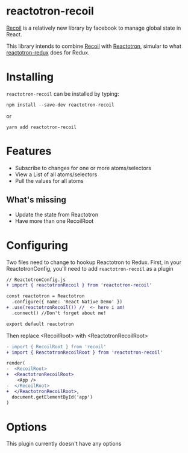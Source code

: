 # reactotron-recoil

[Recoil](https://recoiljs.org/) is a relatively new library by facebook to manage global state in React.

This library intends to combine [Recoil](https://recoiljs.org/) with [Reactotron](https://infinite.red/reactotron), simular to what [reactotron-redux](https://github.com/infinitered/reactotron-redux) does for Redux.

# Installing

`reactotron-recoil` can be installed by typing:

`npm install --save-dev reactotron-recoil`

or

`yarn add reactotron-recoil`

# Features

- Subscribe to changes for one or more atoms/selectors
- View a List of all atoms/selectors
- Pull the values for all atoms

## What's missing

- Update the state from Reactotron
- Have more than one RecoilRoot

# Configuring

Two files need to change to hookup Reactotron to Redux. First, in your ReactotronConfig, you'll need to add `reactotron-recoil` as a plugin

```diff
// ReactotronConfig.js
+ import { reactotronRecoil } from 'reactotron-recoil'

const reactotron = Reactotron
  .configure({ name: 'React Native Demo' })
+ .use(reactotronRecoil()) //  <- here i am!
  .connect() //Don't forget about me!

export default reactotron
```

Then replace &lt;RecoilRoot> with &lt;ReactotronRecoilRoot>

```diff
- import { RecoilRoot } from 'recoil'
+ import { ReactotronRecoilRoot } from 'reactotron-recoil'

render(
-  <RecoilRoot>
+  <ReactotronRecoilRoot>
    <App />
-  </RecoilRoot>
+  </ReactotronRecoilRoot>,
  document.getElementById('app')
)
```

# Options

This plugin currently doesn't have any options
